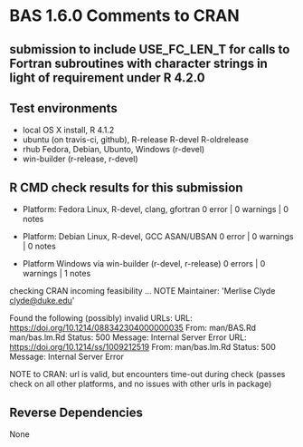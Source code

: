 # BAS 1.6.0  Comments to CRAN

## submission to include  USE_FC_LEN_T for calls to Fortran subroutines with character strings in light of requirement under R 4.2.0


## Test environments

* local OS X install, R 4.1.2
* ubuntu  (on travis-ci, github), R-release R-devel R-oldrelease
* rhub Fedora, Debian, Ubunto, Windows (r-devel)
* win-builder (r-release, r-devel)


## R CMD check results for this submission

* Platform:   Fedora Linux, R-devel, clang, gfortran  0 error | 0 warnings | 0 notes  
  
* Platform:   Debian Linux, R-devel, GCC ASAN/UBSAN  0 error | 0 warnings | 0 notes  

* Platform Windows via win-builder (r-devel, r-release)  0 errors | 0 warnings  | 1 notes 

checking CRAN incoming feasibility ... NOTE
Maintainer: 'Merlise Clyde <clyde@duke.edu>'

Found the following (possibly) invalid URLs:
  URL: https://doi.org/10.1214/088342304000000035
    From: man/BAS.Rd
          man/bas.lm.Rd
    Status: 500
    Message: Internal Server Error
  URL: https://doi.org/10.1214/ss/1009212519
    From: man/bas.lm.Rd
    Status: 500
    Message: Internal Server Error

NOTE to CRAN:  url is valid,  but encounters time-out during check (passes check on all other platforms, and no issues with other urls in package)


## Reverse Dependencies

 
None

